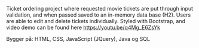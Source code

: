 Ticket ordering project where requested movie tickets are put through input validation, and when passed saved to an in-memory data base (H2). Users are able to edit and delete tickets individually.
Styled with Bootstrap, and video demo can be found here https://youtu.be/q4Mg_E6ZsYk

Bygger på: HTML, CSS, JavaScript (JQuery), Java og SQL
